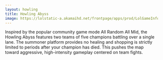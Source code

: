 ```yaml
---
layout: howling
title: Howling Abyss
image: https://lolstatic-a.akamaihd.net/frontpage/apps/prod/LolGameInfo-Harbinger/en_US/8588e206d560a23f4d6dd0faab1663e13e84e21d/assets/assets/images/modes-ha.jpg
---
```


Inspired by the popular community game mode All Random All Mid, the Howling Abyss features two teams of five champions battling over a single lane.
The summoner platform provides no healing and shopping is strictly limited to periods after your champion has died.
This pushes the map toward aggressive, high-intensity gameplay centered on team fights.